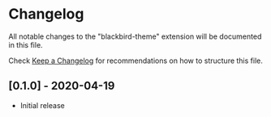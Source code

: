 # Changelog

All notable changes to the "blackbird-theme" extension will be documented in this file.

Check [Keep a Changelog](http://keepachangelog.com/) for recommendations on how to structure this file.

## [0.1.0] - 2020-04-19

- Initial release
